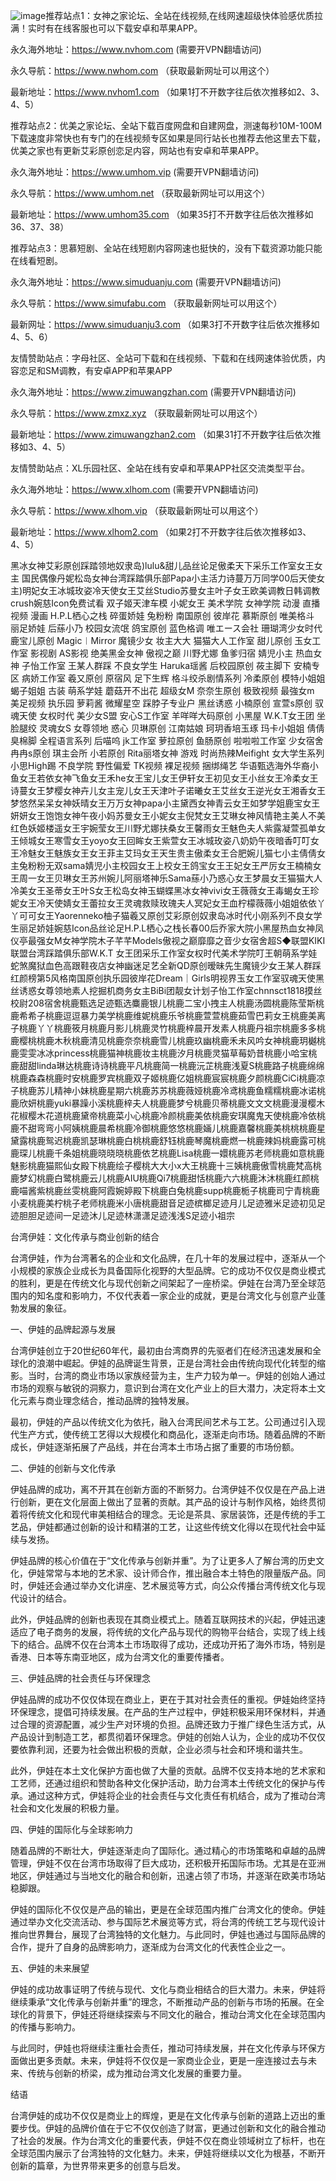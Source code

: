 ![image](https://github.com/user-attachments/assets/494369a1-37f2-4b61-afe2-5e46f5abca5e)推荐站点1：女神之家论坛、全站在线视频,在线网速超级快体验感优质拉满！实时有在线客服也可以下载安卓和苹果APP。

永久海外地址：https://www.nvhom.com (需要开VPN翻墙访问)

永久导航：https://www.nwhom.com （获取最新网址可以用这个）

最新地址：https://www.nvhom1.com （如果1打不开数字往后依次推移如2、3、4、5）

推荐站点2：优美之家论坛、全站下载百度网盘和自建网盘，测速每秒10M-100M下载速度非常快也有专门的在线视频专区如果是同行站长也推荐去他这里去下载，优美之家也有更新艾彩原创恋足内容，网站也有安卓和苹果APP。

永久海外地址：https://www.umhom.vip (需要开VPN翻墙访问)

永久导航：https://www.umhom.net （获取最新网址可以用这个）

最新地址：https://www.umhom35.com （如果35打不开数字往后依次推移如36、37、38）

推荐站点3：思慕短剧、全站在线短剧内容网速也挺快的，没有下载资源功能只能在线看短剧。

永久海外地址：https://www.simuduanju.com (需要开VPN翻墙访问)

永久导航：https://www.simufabu.com （获取最新网址可以用这个）

最新网址：https://www.simuduanju3.com （如果3打不开数字往后依次推移如4、5、6）

友情赞助站点：字母社区、全站可下载和在线视频、下载和在线网速体验优质，内容恋足和SM调教，有安卓APP和苹果APP

永久海外地址：https://www.zimuwangzhan.com (需要开VPN翻墙访问)

永久导航：https://www.zmxz.xyz （获取最新网址可以用这个）

最新地址：https://www.zimuwangzhan2.com （如果31打不开数字往后依次推移如3、4、5）

友情赞助站点：XL乐园社区、全站在线有安卓和苹果APP社区交流类型平台。

永久海外地址：https://www.xlhom.com (需要开VPN翻墙访问)

永久导航：https://www.xlhom.vip （获取最新网址可以用这个）

最新地址：https://www.xlhom2.com （如果2打不开数字往后依次推移如3、4、5）

黑冰女神艾彩原创踩踏领地奴隶岛)lulu&甜儿品丝论足傲柔天下采乐工作室女王女主 国民偶像丹妮松岛女神台湾踩踏俱乐部Papa小主活力诗蔓万万同学00后天使女主)明妃女王冰城玫姿冷天使女王艾丝Studio苏曼女主叶子女王欧美调教日韩调教crush婉慈Icon免费试看 双子姬天津车模 小妮女王 美术学院 女神学院 动漫 直播视频 漫画 H.P.L栖心之栈 碎蛋娇娃 兔粉粉 南国原创 彼岸花 慕斯原创 唯美格斗 丽足娇娃 后蕬小乃 校园女流氓 鸽宝原创 蓝色格调 唯エース会社 珊瑚湾少女时代 鹿宝儿原创 Magic︱Mirror 魔镜少女 妆主大大 猫猫大人工作室 甜儿原创 玉女工作室 影视剧 AS影视 绝美黑金女神 傲视之巅 川野尤娜 鱼爹归宿 婧児小主 热血女神 子怡工作室 王某人群踩 不良女学生 Haruka瑶酱 后校园原创 莜主脚下 安楠专区 病娇工作室 羲又原创 原宿风 足下生辉 格斗绞杀剧情系列 冷柔原创 模特小姐姐 蝎子姐姐 古装 萌系学娃 蘑菇开不出花 超级女M 奈奈生原创 极致视频 最強女m 美足视频 执乐园 萝莉酱 微耀星空 踩脖子专业户 黑丝诱惑 小楠原创 宣萱s原创 驭魂天使 女权时代 美少女S盟 安心S工作室 羊咩咩大码原创 小黑屋 W.K.T女王团 坐脸腿绞 灵魂女S 女尊领地 惑心 贝琳原创 江南姑娘 珂玥香培玉琢 玛卡小姐姐 倩倩臭棉脚 全程语言系列 后喵呜 jk工作室 萝拉原创 鱼肠原创 啦啦啦工作室 少女宿舍 冉冉s原创 琪主会所 小若原创 Rita丽塔女神 游戏 时尚热辣Meifight 女大学生系列 小思High踢 不良学院 野性偏爱 TK视频 裸足视频 捆绑绳艺 华语甄选海外华裔小鱼女王若依女神飞鱼女王禾he女王宝儿女王伊轩女王初见女王小丝女王冷柔女王诗蔓女王梦樱女神卉儿女主宠儿女王天津叶子诺曦女王艾丝女王逆光女王湘香女王梦悠然呆呆女神妖晴女王万万女神papa小主黛西女神青云女王如梦学姐鹿宝女王妍妍女王饱饱女神午夜小妈苏曼女王小妮女主倪梵女王艾琳女神风情艳主美人不美红色妖姬楼遥女王宇婉莹女王川野尤娜扶桑女王馨雨女王魅色夫人紫露凝萱孤单女王倾城女王寒雪女王yoyo女王回眸女王紫萱女王冰城玫姿八奶奶午夜暗香叮叮女王冷魅女王魅族女王女王菲主艾玛女王天生贵主傲柔女王合肥婉儿猫七小主倩倩女主兔粉粉无双sama婧児小主校园女王上校女王鸽宝女王王妃女王严厉女王楠楠女王周一女王贝琳女王苏州婉儿阿丽塔神乐Sama蕬小乃惑心女王梦晨女王猫猫大人冷美女王圣蒂女王叶S女王松岛女神玉蝴蝶黑冰女神vivi女王薇薇女王毒蝎女王珍妮女王冷天使婧女王蕾拉女王灵魂救赎玫瑰夫人冥妃女王血柠檬薇薇小姐姐依依丫丫可可女王Yaorenneko柚子猫羲又原创艾彩原创奴隶岛冰时代小刚系列不良女学生丽足娇娃婉慈Icon品丝论足H.P.L栖心之栈长春00后乔家大院小黑屋热血女神凤仪亭最强女M女神学院木子芊芊Models傲视之巅靡靡之音少女宿舍超S◆联盟KIKI联盟台湾踩踏俱乐部W.K.T 女王团采乐工作室女权时代美术学院叮王朝萌系学娃蛇煞魔狱血色高跟鞋夜店女神幽迷足艺全新QD原创暧昧先生魔镜少女王某人群踩红颜榜第5风格南国原创执乐园彼岸花Dream｜Girls明视界玉女工作室驭魂天使黑丝诱惑女尊领地素人挖掘机商务女主BiBi团靓女计划子怡工作室chnnsct1818摸丝校尉208宿舍桃鹿甄选足迹甄选麋鹿银儿桃鹿二宝小拽主人桃鹿汤圆桃鹿陈莹斯桃鹿希希子桃鹿逗逗暴力美学桃鹿维妮桃鹿乐爷桃鹿萱萱桃鹿茹雪巴莉女王桃鹿美离子桃鹿丫丫桃鹿筱月桃鹿月影儿桃鹿灵竹桃鹿梓晨开发素人桃鹿丹祖宗桃鹿多多桃鹿樱桃桃鹿木秋桃鹿清见桃鹿奈奈桃鹿雪儿桃鹿玖幽桃鹿禾未风吟女神桃鹿玥樾桃鹿雯雯冰冰princess桃鹿猫神桃鹿妆主桃鹿汐月桃鹿灵猫草莓奶昔桃鹿小哈宝桃鹿甜甜linda琳达桃鹿诗诗桃鹿平凡桃鹿简一桃鹿沅芷桃鹿浅夏S桃鹿路子桃鹿绵绵桃鹿森森桃鹿时安桃鹿罗宾桃鹿双子姬桃鹿亿姐桃鹿宸宸桃鹿夕颜桃鹿CiCi桃鹿凉子桃鹿苏儿精神小妹桃鹿星期六桃鹿苏苏桃鹿薇娅桃鹿冷鸢桃鹿鱼糯糯桃鹿冰诺桃鹿欣妍桃鹿yuki暴躁小溪桃鹿梓夫人桃鹿鹿梦兮桃鹿贝蒂桃鹿文文文桃鹿漫漫樱木花椒樱木花道桃鹿黛帝桃鹿菜小心桃鹿冷颜桃鹿美依桃鹿安琪魔鬼天使桃鹿冷依桃鹿不甜弯弯小阿姨桃鹿晨希桃鹿冷御桃鹿悠悠桃鹿婳儿桃鹿嘉馨桃鹿美桃桃桃鹿星黛露桃鹿鸳迟桃鹿凯瑟琳桃鹿白桃桃鹿舒钰桃鹿琴魔桃鹿燃一桃鹿辣妈桃鹿露可桃鹿琛儿桃鹿千条姐桃鹿晓晓晓桃鹿依艺桃鹿Lisa桃鹿一嬛桃鹿苏老师桃鹿如意桃鹿魅影桃鹿猫熙仙女殿下桃鹿绘子樱桃大大小x大王桃鹿十三姨桃鹿傲雪桃鹿梵高桃鹿梦幻桃鹿白鹭桃鹿云儿桃鹿AIU桃鹿Qi7桃鹿甜恬桃鹿六六桃鹿沐沐桃鹿红颜桃鹿喵酱紫桃鹿丝雯桃鹿阿霞婉婷殿下桃鹿白兔桃鹿supp桃鹿栀子桃鹿司宁青桃鹿小麦桃鹿美柠桃子老师桃鹿米小唐桃鹿甜音足迹槟榔足迹月儿足迹雅米足迹初见足迹胆胆足迹间一足迹沐儿足迹林潇潇足迹浅浅S足迹小祖宗



台湾伊娃：文化传承与商业创新的结合

台湾伊娃，作为台湾著名的企业和文化品牌，在几十年的发展过程中，逐渐从一个小规模的家族企业成长为具备国际化视野的大型品牌。它的成功不仅仅是商业模式的胜利，更是在传统文化与现代创新之间架起了一座桥梁。伊娃在台湾乃至全球范围内的知名度和影响力，不仅代表着一家企业的成就，更是台湾文化与创意产业蓬勃发展的象征。

一、伊娃的品牌起源与发展

台湾伊娃创立于20世纪60年代，最初由台湾商界的先驱者们在经济迅速发展和全球化的浪潮中崛起。伊娃的品牌诞生背景，正是台湾社会由传统向现代化转型的缩影。当时，台湾的商业市场以家族经营为主，生产力较为单一。伊娃的创始人通过市场的观察与敏锐的洞察力，意识到台湾在文化产业上的巨大潜力，决定将本土文化元素与商业理念结合，推动品牌的独特发展。

最初，伊娃的产品以传统文化为依托，融入台湾民间艺术与工艺。公司通过引入现代生产方式，使传统工艺得以大规模化和商品化，逐渐走向市场。随着品牌的不断成长，伊娃逐渐拓展了产品线，并在台湾本土市场占据了重要的市场份额。

二、伊娃的创新与文化传承

伊娃品牌的成功，离不开其在创新方面的不断努力。台湾伊娃不仅仅是在产品上进行创新，更在文化层面上做出了显著的贡献。其产品的设计与制作风格，始终贯彻着将传统文化和现代审美相结合的理念。无论是茶具、家居装饰，还是传统的手工艺品，伊娃都通过创新的设计和精湛的工艺，让这些传统文化得以在现代社会中延续与发扬。

伊娃品牌的核心价值在于“文化传承与创新并重”。为了让更多人了解台湾的历史文化，伊娃常常与本地的艺术家、设计师合作，推出融合本土特色的限量版产品。同时，伊娃还会通过举办文化讲座、艺术展览等方式，向公众传播台湾传统文化与现代设计的结合。

此外，伊娃品牌的创新也表现在其商业模式上。随着互联网技术的兴起，伊娃迅速适应了电子商务的发展，将传统的文化产品与现代的购物平台结合，实现了线上线下的结合。品牌不仅在台湾本土市场取得了成功，还成功开拓了海外市场，特别是香港、日本等东南亚地区，成为台湾文化的重要传播者。

三、伊娃品牌的社会责任与环保理念

伊娃品牌的成功不仅仅体现在商业上，更在于其对社会责任的重视。伊娃始终坚持环保理念，提倡可持续发展。在产品的生产过程中，伊娃积极采用环保材料，并通过合理的资源配置，减少生产对环境的负担。品牌还致力于推广绿色生活方式，从产品设计到制造工艺，都贯彻着环保理念。伊娃的创始人认为，企业的成功不仅仅要依靠利润，还要为社会做出积极的贡献，企业必须与社会和环境和谐共生。

此外，伊娃在本土文化保护方面也做了大量的贡献。品牌不仅支持本地的艺术家和工艺师，还通过组织和赞助各种文化保护活动，助力台湾本土传统文化的保护与传承。通过这种方式，伊娃将企业的社会责任与文化责任有机结合，成为了推动台湾社会和文化发展的积极力量。

四、伊娃的国际化与全球影响力

随着品牌的不断壮大，伊娃逐渐走向了国际化。通过精心的市场策略和卓越的品牌管理，伊娃不仅在台湾市场取得了巨大成功，还积极开拓国际市场。尤其是在亚洲地区，伊娃通过与当地文化的融合和创新，迅速占领了市场，并逐渐在欧美市场站稳脚跟。

伊娃的国际化不仅仅是产品的输出，更是在全球范围内推广台湾文化的使命。伊娃通过举办文化交流活动、参与国际艺术展览等方式，将台湾的传统工艺与现代设计推向世界舞台，展现了台湾独特的文化魅力。与此同时，伊娃也通过与国际品牌的合作，提升了自身的品牌影响力，逐渐成为台湾文化的代表性企业之一。

五、伊娃的未来展望

伊娃的成功故事证明了传统与现代、文化与商业相结合的巨大潜力。未来，伊娃将继续秉承“文化传承与创新并重”的理念，不断推动产品的创新与市场的拓展。在全球化的背景下，伊娃还将继续探索与不同文化的融合，推动台湾文化在全球范围内的传播与影响力。

与此同时，伊娃也将继续注重社会责任，推动可持续发展，并在文化传承与环保方面做出更多贡献。未来，伊娃将不仅仅是一家商业企业，更是一座连接过去与未来、传统与创新的桥梁，成为推动台湾文化发展的重要力量。

结语

台湾伊娃的成功不仅仅是商业上的辉煌，更是在文化传承与创新的道路上迈出的重要步伐。伊娃的品牌价值在于它不仅仅创造了财富，更通过创新和文化的融合推动了社会的发展。作为台湾文化的重要代表，伊娃不仅在商业领域树立了标杆，也在全球范围内展示了台湾独特的文化魅力。未来，伊娃将继续以文化为根基，不断开创新的篇章，为世界带来更多的创意与启发。

